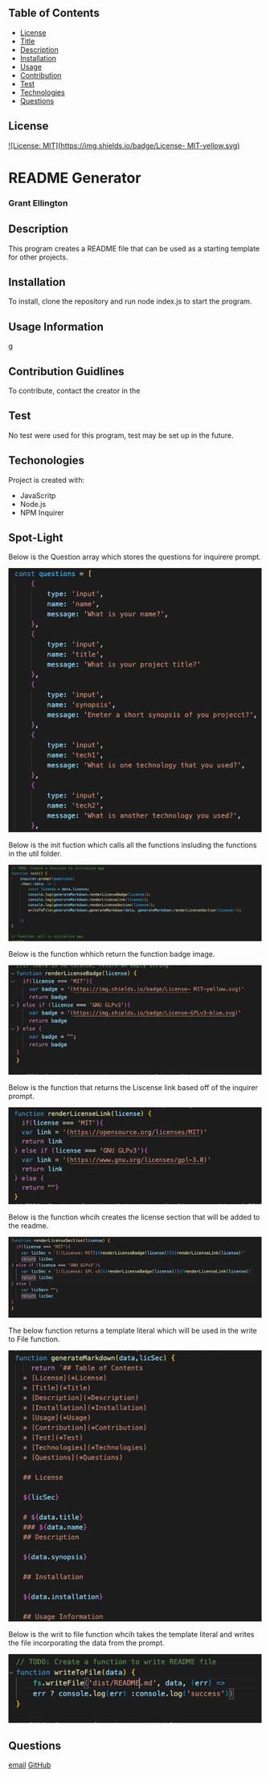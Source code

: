 ## Table of Contents
  * [License](*License)
  * [Title](*Title)
  * [Description](*Description)
  * [Installation](*Installation)
  * [Usage](*Usage)
  * [Contribution](*Contribution)
  * [Test](*Test)
  * [Technologies](*Technologies)
  * [Questions](*Questions)
  
  ## License
  
  [![License: MIT](https://img.shields.io/badge/License- MIT-yellow.svg)](https://opensource.org/licenses/MIT)

  # README Generator
  ### Grant Ellington
  ## Description
  This program creates a README file that can be used as a starting template for other projects.
  
  ## Installation
  To install, clone the repository and run node index.js to start the program.

  
  ## Usage Information
  
  g
  
  ## Contribution Guidlines
  
  To contribute, contact the creator in the 
  
  ## Test
  No test were used for this program, test may be set up in the future.
  
  
  ## Techonologies
  Project is created with:
  * JavaScritp
  * Node.js
  * NPM Inquirer
  
  ## Spot-Light
  
  Below is the Question array which stores the questions for inquirere prompt.

  ![questions](./img/questions.png)

  Below is the init fuction which calls all the functions insluding the functions in the util folder.

  ![init](./img/init.png)

  Below is the function whhich return the function badge image.

  ![renderLicenseBadge](./img/renderLicensebadge.png)

  Below is the function that returns the Liscense link based off of the inquirer prompt.

  ![renderLicenselink](./img/renderLicenseLink.png)

  Below is the function whcih creates the license section that will be added to the readme.

  ![renderLicenseSection](./img/renderLicenseSection.png)

  The below function returns a template literal which will be used in the write to File function.

  ![generatMarkdown](./img/generateMarkdown.png)

  Below is the writ to file function whcih takes the template literal and writes the file incorporating the data from the prompt.

  ![writeToFile](./img/writeToFile.png)

  
  ## Questions
  
  [email](gellingtonem6@gmail.com)
  [GitHub](https://github.com/Grant-Ellington)